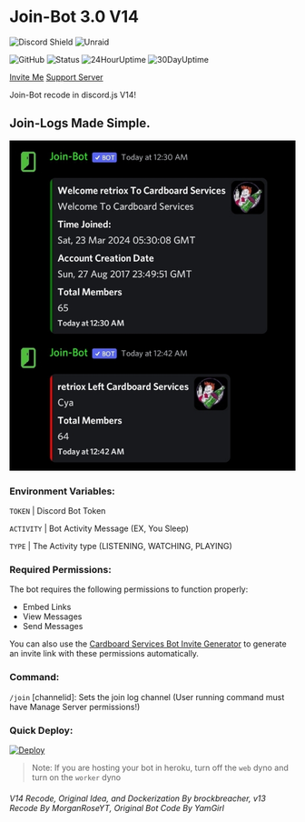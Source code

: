 # Join-Bot 3.0 V14
![Discord Shield](https://discord.com/api/guilds/514101346992128012/widget.png?style=shield) ![Unraid](https://img.shields.io/badge/unraid-%23F15A2C.svg?style=for-the-badge&logo=unraid&logoColor=white)

![GitHub](https://img.shields.io/github/license/brockbreacher/join-bot) ![Status](https://status.brbr.xyz/api/badge/12/status) ![24HourUptime](https://status.brbr.xyz/api/badge/12/uptime/24) ![30DayUptime](https://status.brbr.xyz/api/badge/12/uptime/720?label=30&labelSuffix=d) 

[Invite Me](https://discord.com/oauth2/authorize?client_id=752242020864753795)  [Support Server](https://discord.gg/SWTseD7)


Join-Bot recode in discord.js V14!
## Join-Logs Made Simple.

![Example Join-Logs](https://raw.githubusercontent.com/brockbreacher/images-for-projects/main/Screenshot_20240323_230601.jpg)

### Environment Variables:

`TOKEN` | Discord Bot Token

`ACTIVITY` | Bot Activity Message (EX, You Sleep)

`TYPE` | The Activity type (LISTENING, WATCHING, PLAYING)

### Required Permissions:
The bot requires the following permissions to function properly:
- Embed Links
- View Messages
- Send Messages

You can also use the [Cardboard Services Bot Invite Generator](https://invite.cardboards.net/) to generate an invite link with these permissions automatically.

### Command:
`/join` [channelid]: Sets the join log channel (User running command must have Manage Server permissions!)

### Quick Deploy:
[![Deploy](https://www.herokucdn.com/deploy/button.svg)](https://heroku.com/deploy?template=https://github.com/brockbreacher/Join-Bot)
> Note: If you are hosting your bot in heroku, turn off the `web` dyno and turn on the `worker` dyno
>
###### V14 Recode, Original Idea, and Dockerization By brockbreacher, v13 Recode By MorganRoseYT, Original Bot Code By YamGirl
